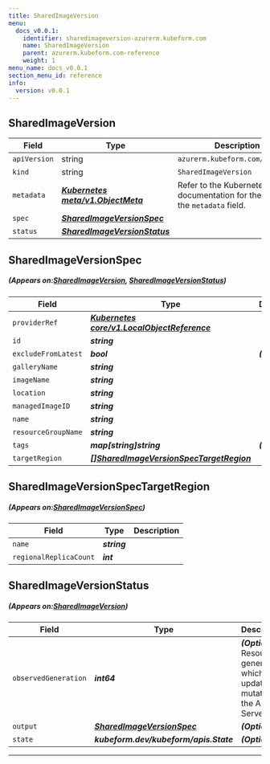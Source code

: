 ```yaml
---
title: SharedImageVersion
menu:
  docs_v0.0.1:
    identifier: sharedimageversion-azurerm.kubeform.com
    name: SharedImageVersion
    parent: azurerm.kubeform.com-reference
    weight: 1
menu_name: docs_v0.0.1
section_menu_id: reference
info:
  version: v0.0.1
---
```


## SharedImageVersion
| Field | Type | Description |
| ------ | ----- | ----------- |
| `apiVersion` | string | `azurerm.kubeform.com/v1alpha1` |
|    `kind` | string | `SharedImageVersion` |
| `metadata` | ***[Kubernetes meta/v1.ObjectMeta](https://kubernetes.io/docs/reference/generated/kubernetes-api/v1.13/#objectmeta-v1-meta)***|Refer to the Kubernetes API documentation for the fields of the `metadata` field.|
| `spec` | ***[SharedImageVersionSpec](#SharedImageVersionSpec)***||
| `status` | ***[SharedImageVersionStatus](#SharedImageVersionStatus)***||
## SharedImageVersionSpec
##### (Appears on:[SharedImageVersion](#SharedImageVersion), [SharedImageVersionStatus](#SharedImageVersionStatus))
| Field | Type | Description |
| ------ | ----- | ----------- |
| `providerRef` | ***[Kubernetes core/v1.LocalObjectReference](https://kubernetes.io/docs/reference/generated/kubernetes-api/v1.13/#localobjectreference-v1-core)***||
| `id` | ***string***||
| `excludeFromLatest` | ***bool***| ***(Optional)*** |
| `galleryName` | ***string***||
| `imageName` | ***string***||
| `location` | ***string***||
| `managedImageID` | ***string***||
| `name` | ***string***||
| `resourceGroupName` | ***string***||
| `tags` | ***map[string]string***| ***(Optional)*** |
| `targetRegion` | ***[[]SharedImageVersionSpecTargetRegion](#SharedImageVersionSpecTargetRegion)***||
## SharedImageVersionSpecTargetRegion
##### (Appears on:[SharedImageVersionSpec](#SharedImageVersionSpec))
| Field | Type | Description |
| ------ | ----- | ----------- |
| `name` | ***string***||
| `regionalReplicaCount` | ***int***||
## SharedImageVersionStatus
##### (Appears on:[SharedImageVersion](#SharedImageVersion))
| Field | Type | Description |
| ------ | ----- | ----------- |
| `observedGeneration` | ***int64***| ***(Optional)*** Resource generation, which is updated on mutation by the API Server.|
| `output` | ***[SharedImageVersionSpec](#SharedImageVersionSpec)***| ***(Optional)*** |
| `state` | ***kubeform.dev/kubeform/apis.State***| ***(Optional)*** |
---
